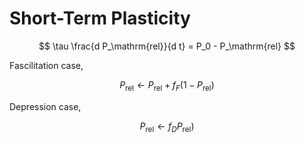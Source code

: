# Short-Term Plasticity

$$
\tau \frac{d P_\mathrm{rel}}{d t} = P_0 - P_\mathrm{rel}
$$

Fascilitation case,

$$
P_\mathrm{rel} \leftarrow P_\mathrm{rel} + f_F (1 - P_\mathrm{rel})
$$

Depression case,

$$
P_\mathrm{rel} \leftarrow f_D P_\mathrm{rel})
$$